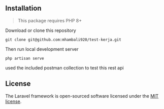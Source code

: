 ## Installation

> This package requires PHP 8+

Download or clone this repository

```
git clone git@github.com:mhambali920/test-kerja.git
```

Then run local development server

```
php artisan serve
```

used the included postman collection to test this rest api

## License

The Laravel framework is open-sourced software licensed under the [MIT license](https://opensource.org/licenses/MIT).
